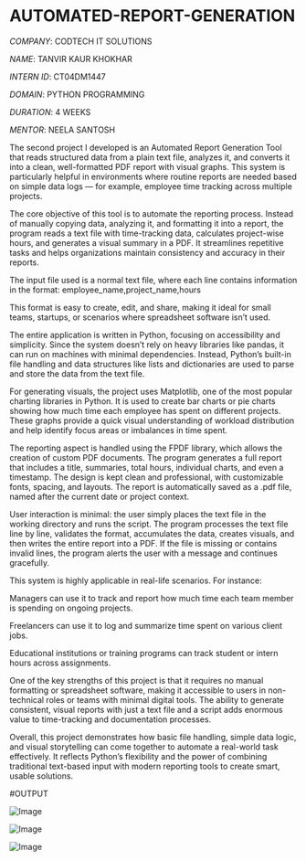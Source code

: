 # AUTOMATED-REPORT-GENERATION

*COMPANY*: CODTECH IT SOLUTIONS

*NAME*: TANVIR KAUR KHOKHAR

*INTERN ID*: CT04DM1447

*DOMAIN*: PYTHON PROGRAMMING

*DURATION*: 4 WEEKS

*MENTOR*: NEELA SANTOSH

The second project I developed is an Automated Report Generation Tool that reads structured data from a plain text file, analyzes it, and converts it into a clean, well-formatted PDF report with visual graphs. This system is particularly helpful in environments where routine reports are needed based on simple data logs — for example, employee time tracking across multiple projects.

The core objective of this tool is to automate the reporting process. Instead of manually copying data, analyzing it, and formatting it into a report, the program reads a text file with time-tracking data, calculates project-wise hours, and generates a visual summary in a PDF. It streamlines repetitive tasks and helps organizations maintain consistency and accuracy in their reports.

The input file used is a normal text file, where each line contains information in the format: employee_name,project_name,hours

This format is easy to create, edit, and share, making it ideal for small teams, startups, or scenarios where spreadsheet software isn’t used.

The entire application is written in Python, focusing on accessibility and simplicity. Since the system doesn’t rely on heavy libraries like pandas, it can run on machines with minimal dependencies. Instead, Python’s built-in file handling and data structures like lists and dictionaries are used to parse and store the data from the text file.

For generating visuals, the project uses Matplotlib, one of the most popular charting libraries in Python. It is used to create bar charts or pie charts showing how much time each employee has spent on different projects. These graphs provide a quick visual understanding of workload distribution and help identify focus areas or imbalances in time spent.

The reporting aspect is handled using the FPDF library, which allows the creation of custom PDF documents. The program generates a full report that includes a title, summaries, total hours, individual charts, and even a timestamp. The design is kept clean and professional, with customizable fonts, spacing, and layouts. The report is automatically saved as a .pdf file, named after the current date or project context.

User interaction is minimal: the user simply places the text file in the working directory and runs the script. The program processes the text file line by line, validates the format, accumulates the data, creates visuals, and then writes the entire report into a PDF. If the file is missing or contains invalid lines, the program alerts the user with a message and continues gracefully.

This system is highly applicable in real-life scenarios. For instance:

Managers can use it to track and report how much time each team member is spending on ongoing projects.

Freelancers can use it to log and summarize time spent on various client jobs.

Educational institutions or training programs can track student or intern hours across assignments.

One of the key strengths of this project is that it requires no manual formatting or spreadsheet software, making it accessible to users in non-technical roles or teams with minimal digital tools. The ability to generate consistent, visual reports with just a text file and a script adds enormous value to time-tracking and documentation processes.

Overall, this project demonstrates how basic file handling, simple data logic, and visual storytelling can come together to automate a real-world task effectively. It reflects Python’s flexibility and the power of combining traditional text-based input with modern reporting tools to create smart, usable solutions.

#OUTPUT

![Image](https://github.com/user-attachments/assets/6576cffd-8ad3-45d8-857d-e2a88ba212f4)

![Image](https://github.com/user-attachments/assets/6457d0e7-6e06-46c0-b68f-2b82bf647e64)

![Image](https://github.com/user-attachments/assets/b3cc6fae-6fea-452d-978b-2ff2b6077121)
